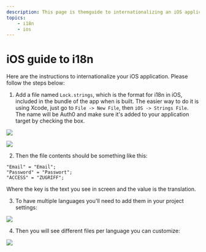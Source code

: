 ```yaml
---
description: This page is themguide to internationalizing an iOS application.
topics:
    - i18n
    - ios
---
```

# iOS guide to i18n

Here are the instructions to internationalize your iOS application. Please follow the steps below:

1. Add a file named `Lock.strings`, which is the format for i18n in iOS, included in the bundle of the app when is built. The easier way to do it is using Xcode, just go to `File -> New File`, then `iOS -> Strings File`. The name will be Auth0 and make sure it's added to your application target by checking the box.

![](/media/articles/i18n/i18n-guide-mobile/i18n-guide-mobile-1.png)

![](/media/articles/i18n/i18n-guide-mobile/i18n-guide-mobile-2.png)

2. Then the file contents should be something like this:

```
"Email" = "Email";
"Password" = "Passwort";
"ACCESS" = "ZUGRIFF";
```

Where the key is the text you see in screen and the value is the translation.

3. To have multiple languages you'll need to add them in your project settings:

![](/media/articles/i18n/i18n-guide-mobile/i18n-guide-mobile-1.png)

4. Then you will see different files per language you can customize:

![](/media/articles/i18n/i18n-guide-mobile/i18n-guide-mobile-3.png)
